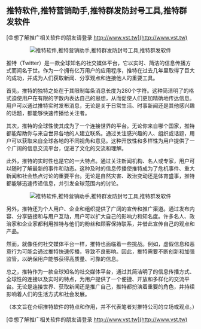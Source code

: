 ## **推特软件,推特营销助手,推特群发防封号工具,推特群发软件**

[😍想了解推广相关软件的朋友请登录 http://www.vst.tw](http://www.vst.tw)

 <center><img src="https://vst.tw/MP4/tuiguang/png/2.png" alt="推特软件,推特营销助手,推特群发防封号工具,推特群发软件"></center>

推特（Twitter）是一款全球知名的社交媒体平台，它以实时、简洁的信息传播方式而闻名于世。作为一个拥有亿万用户的应用程序，推特在过去几年里取得了巨大的成功，并成为人们获取新闻、分享观点和连接他人的重要工具。

首先，推特的独特之处在于其限制每条消息长度为280个字符。这种简洁明了的格式迫使用户在有限的字数内表达自己的思想，从而促使人们更加精确地传达信息。用户可以通过推特实时发布消息，无论是关于日常生活、时事新闻还是其他感兴趣的话题，都能够快速传播给关注者。

其次，推特的全球性使其成为了一个连接世界的平台。无论你来自哪个国家，推特都能帮助你与来自世界各地的人建立联系。通过关注感兴趣的人、组织或话题，用户可以获取来自全球各地的不同视角和意见。这种开放性和多样性为用户提供了一个广阔的信息交流平台，促进了文化的交流和理解。

此外，推特的实时性也是它的一大特点。通过关注新闻机构、名人或专家，用户可以随时了解最新的事件和动态。这种及时的信息传播使推特成为了危机事件、重大新闻和社会热点讨论的重要平台。无论是自然灾害、政治变动还是体育盛事，推特都能够迅速传递信息，并引发全球范围内的讨论。

 <center><img src="https://vst.tw/MP4/tuiguang/png/3.png" alt="推特软件,推特营销助手,推特群发防封号工具,推特群发软件"></center>

另外，推特还为个人用户、企业和组织提供了广阔的宣传和推广渠道。通过发布内容、分享链接和与用户互动，用户可以扩大自己的影响力和知名度。许多名人、政治家和企业家都利用推特与他们的粉丝和顾客保持联系，并借此宣传自己的观点和产品。

然而，就像任何社交媒体平台一样，推特也面临着一些挑战。例如，虚假信息和恶意行为可能会通过推特快速传播，导致不良影响。因此，推特需要不断创新和加强监管，以确保用户能够获得高质量、可靠的信息。

总之，推特作为一款全球知名的社交媒体平台，通过其简洁明了的信息传播方式、全球性的连接以及实时的特点，为用户提供了一个便捷、开放和多样化的交流平台。无论是连接世界、获取新闻还是推广自己，推特都扮演着重要的角色，并持续影响着人们的生活方式和社会发展。

（本文旨在介绍推特软件的特点和作用，并不代表笔者对推特公司的立场或观点。）

[😍想了解推广相关软件的朋友请登录 http://www.vst.tw](http://www.vst.tw)



